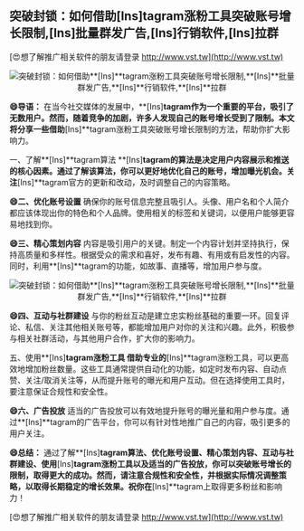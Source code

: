 ## **突破封锁：如何借助**[Ins]**tagram涨粉工具突破账号增长限制,**[Ins]**批量群发广告,**[Ins]**行销软件,**[Ins]**拉群**

[😍想了解推广相关软件的朋友请登录 http://www.vst.tw](http://www.vst.tw)

 <center><img src="https://vst.tw/MP4/tuiguang/png/8.png" alt="突破封锁：如何借助**[Ins]**tagram涨粉工具突破账号增长限制,**[Ins]**批量群发广告,**[Ins]**行销软件,**[Ins]**拉群"></center>

**😄导语：**
在当今社交媒体的发展中，**[Ins]**tagram作为一个重要的平台，吸引了无数用户。然而，随着竞争的加剧，许多人发现自己的账号增长受到了限制。本文将分享一些借助**[Ins]**tagram涨粉工具突破账号增长限制的方法，帮助你扩大影响力。

一、了解**[Ins]**tagram算法
**[Ins]**tagram的算法是决定用户内容展示和推送的核心因素。通过了解该算法，你可以更好地优化自己的账号，增加曝光机会。关注**[Ins]**tagram官方的更新和改动，及时调整自己的内容策略。

**😄二、优化账号设置**
确保你的账号信息完整且吸引人。头像、用户名和个人简介都应该体现出你的特色和个人品牌。使用相关的标签和关键词，以便用户能够更容易地找到你。

**😄三、精心策划内容**
内容是吸引用户的关键。制定一个内容计划并坚持执行，保持高质量和多样性。根据受众的需求和喜好，发布有趣、有用或有启发性的内容。同时，利用**[Ins]**tagram的功能，如故事、直播等，增加用户参与度。

 <center><img src="https://vst.tw/MP4/tuiguang/png/2.png" alt="突破封锁：如何借助**[Ins]**tagram涨粉工具突破账号增长限制,**[Ins]**批量群发广告,**[Ins]**行销软件,**[Ins]**拉群"></center>

**😄四、互动与社群建设**
与你的粉丝互动是建立忠实粉丝基础的重要一环。回复评论、私信、关注其他相关账号等，都能增加用户对你的关注和兴趣。此外，积极参与相关社群活动，与其他用户合作，扩大你的影响力。

五、使用**[Ins]**tagram涨粉工具
借助专业的**[Ins]**tagram涨粉工具，可以更高效地增加粉丝数量。这些工具通常提供自动化的功能，如定时发布内容、自动点赞、关注/取消关注等，从而提升账号的曝光和用户互动。但在选择使用工具时，要注意保证合规性和安全性。

**😄六、广告投放**
适当的广告投放可以有效地提升账号的曝光量和用户参与度。通过**[Ins]**tagram的广告平台，你可以有针对性地推广自己的内容，吸引更多的用户关注。

**😄总结：**
通过了解**[Ins]**tagram算法、优化账号设置、精心策划内容、互动与社群建设、使用**[Ins]**tagram涨粉工具以及适当的广告投放，你可以突破账号增长的限制，取得更大的成功。然而，请注意合规性和安全性，并根据实际情况调整策略，以取得长期稳定的增长效果。祝你在**[Ins]**tagram上取得更多粉丝和影响力！

[😍想了解推广相关软件的朋友请登录 http://www.vst.tw](http://www.vst.tw)



